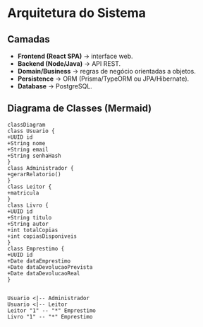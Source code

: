 # Arquitetura do Sistema

## Camadas
- **Frontend (React SPA)** → interface web.
- **Backend (Node/Java)** → API REST.
- **Domain/Business** → regras de negócio orientadas a objetos.
- **Persistence** → ORM (Prisma/TypeORM ou JPA/Hibernate).
- **Database** → PostgreSQL.


## Diagrama de Classes (Mermaid)
```mermaid
classDiagram
class Usuario {
+UUID id
+String nome
+String email
+String senhaHash
}
class Administrador {
+gerarRelatorio()
}
class Leitor {
+matricula
}
class Livro {
+UUID id
+String titulo
+String autor
+int totalCopias
+int copiasDisponiveis
}
class Emprestimo {
+UUID id
+Date dataEmprestimo
+Date dataDevolucaoPrevista
+Date dataDevolucaoReal
}


Usuario <|-- Administrador
Usuario <|-- Leitor
Leitor "1" -- "*" Emprestimo
Livro "1" -- "*" Emprestimo
